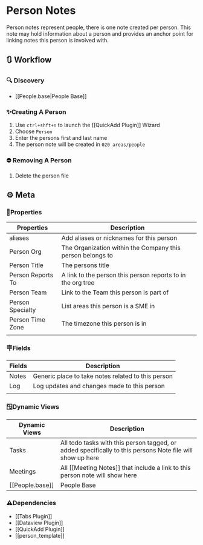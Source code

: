 # Person Notes

Person notes represent people, there is one note created per person. This note may hold information about a person and provides an anchor point for linking notes this person is involved with.

## 🔃 Workflow

### 🔍 Discovery

- [[People.base|People Base]]

### ✨Creating A Person

1. Use `ctrl+shft+n` to launch the [[QuickAdd Plugin]] Wizard
2. Choose `Person`
3. Enter the persons first and last name
4. The person note will be created in `020 areas/people` 

### ⛔ Removing A Person

1. Delete the person file

## ⚙️ Meta

### 🔩Properties

| Properties        | Description                                                 |
| ----------------- | ----------------------------------------------------------- |
| aliases           | Add aliases or nicknames for this person                    |
| Person Org        | The Organization within the Company this person belongs to  |
| Person Title      | The persons title                                           |
| Person Reports To | A link to the person this person reports to in the org tree |
| Person Team       | Link to the Team this person is part of                     |
| Person Specialty  | List areas this person is a SME in                          |
| Person Time Zone  | The timezone this person is in                              |
|                   |                                                             |

### 🪧Fields

| Fields | Description                                        |
| ------ | -------------------------------------------------- |
| Notes  | Generic place to take notes related to this person |
| Log    | Log updates and changes made to this person        |
|        |                                                    |

### 🪟Dynamic Views

| Dynamic Views   | Description                                                                                               |
| --------------- | --------------------------------------------------------------------------------------------------------- |
| Tasks           | All todo tasks with this person tagged, or added specifically to this persons Note file will show up here |
| Meetings        | All [[Meeting Notes]] that include a link to this person note will show here                              |
| [[People.base]] | People Base                                                                                               |

### ⚠️Dependencies

- [[Tabs Plugin]]
- [[Dataview Plugin]]
- [[QuickAdd Plugin]]
- [[person_template]]
